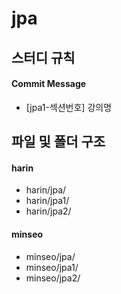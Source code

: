 # jpa

## 스터디 규칙 

#### Commit Message

- [jpa1-섹션번호] 강의명

## 파일 및 폴더 구조
                                                 
#### harin

- harin/jpa/
- harin/jpa1/
- harin/jpa2/

#### minseo

- minseo/jpa/
- minseo/jpa1/
- minseo/jpa2/
